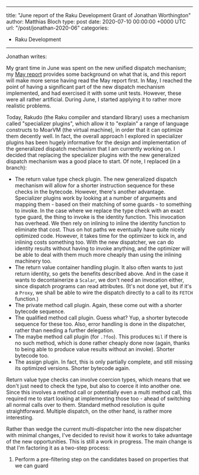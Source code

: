 
---
title: "June report of the Raku Development Grant of Jonathan Worthington"
author: Matthias Bloch
type: post
date: 2020-07-10 00:00:00 +0000 UTC
url: "/post/jonathan-2020-06"
categories:
 - Raku Development

---

Jonathan writes:

My grant time in June was spent on the new unified dispatch mechanism; my [May report](https://news.perlfoundation.org/post/jonathan-2020-05) provides some background on what that is, and this report will make more sense having read the May report first. In May, I reached the point of having a significant part of the new dispatch mechanism implemented, and had exercised it with some unit tests. However, these were all rather artificial. During June, I started applying it to rather more realistic problems.

Today, Rakudo (the Raku compiler and standard library) uses a mechanism called "specializer plugins", which allow it to "explain" a range of language constructs to MoarVM (the virtual machine), in order that it can optimize them decently well. In fact, the overall approach I explored in specializer plugins has been hugely informative for the design and implementation of the generalized dispatch mechanism that I am currently working on. I decided that replacing the specializer plugins with the new generalized dispatch mechanism was a good place to start. Of note, I replaced (in a branch):

* The return value type check plugin. The new generalized dispatch mechanism will allow for a shorter instruction sequence for these checks in the bytecode. However, there's another advantage. Specializer plugins work by looking at a number of arguments and mapping them - based on their matching of some guards - to something to invoke. In the case where we replace the type check with an exact type guard, the thing to invoke is the identity function. This invocation has overhead. We then rely on inlining to inline the identity function to eliminate that cost. Thus on hot paths we eventually have quite nicely optimized code. However, it takes time for the optimizer to kick in, and inlining costs something too. With the new dispatcher, we can do identity results without having to invoke anything, and the optimizer will be able to deal with them much more cheaply than using the inlining machinery too.
* The return value container handling plugin. It also often wants to just return identity, so gets the benefits described above. And in the case it wants to decontainerize a `Scalar`, we don't need an invocation either, since dispatch programs can read attributes. (It's not done yet, but if it's a `Proxy`, we shall be able to wire the dispatch directly to a call to its `FETCH` function.)
* The private method call plugin. Again, these come out with a shorter bytecode sequence.
* The qualified method call plugin. Guess what? Yup, a shorter bytecode sequence for these too. Also, error handling is done in the dispatcher, rather than needing a further delegation.
* The maybe method call plugin (for `.?foo`). This produces `Nil` if there is no such method, which is done rather cheaply done now (again, thanks to being able to produce value results without an invoke). Shorter bytecode too.
* The assign plugin. In fact, this is only partially complete, and still missing its optimized versions. Shorter bytecode again.

Return value type checks can involve coercion types, which means that we don't just need to check the type, but also to coerce it into another one. Since this involves a method call or potentially even a multi method call, this required me to start looking at implementing those too - ahead of switching all normal calls over to them. Standard method resolution is quite straightforward. Multiple dispatch, on the other hand, is rather more interesting.

Rather than wedge the current multi-dispatcher into the new dispatcher with minimal changes, I've decided to revisit how it works to take advantage of the new opportunities. This is still a work in progress. The main change is that I'm factoring it as a two-step process: 

1. Perform a pre-filtering step on the candidates based on properties that we can guard